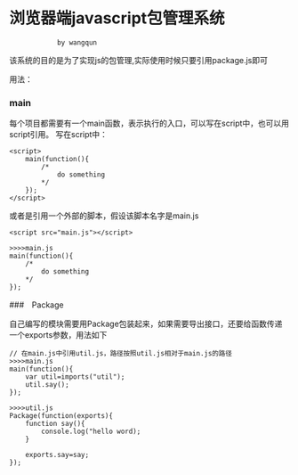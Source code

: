 
# 浏览器端javascript包管理系统

                by wangqun
                
该系统的目的是为了实现js的包管理,实际使用时候只要引用package.js即可

用法：

### main
每个项目都需要有一个main函数，表示执行的入口，可以写在script中，也可以用script引用。
写在script中：
```
<script>
    main(function(){
        /* 
            do something
        */
    });
</script>
```
或者是引用一个外部的脚本，假设该脚本名字是main.js
```
<script src="main.js"></script>

>>>>main.js
main(function(){
    /* 
        do something
    */
});
```

###　Package

自己编写的模块需要用Package包装起来，如果需要导出接口，还要给函数传递一个exports参数，用法如下
```
// 在main.js中引用util.js，路径按照util.js相对于main.js的路径
>>>>main.js
main(function(){
    var util=imports("util");
    util.say();
});

>>>>util.js
Package(function(exports){
    function say(){
        console.log("hello word);
    }
    
    exports.say=say;
});

```


